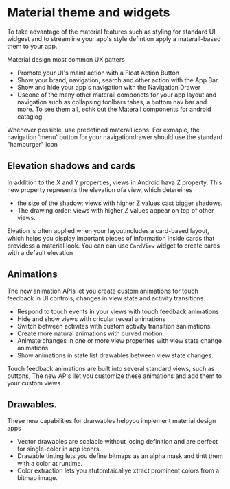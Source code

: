 # Material theme and widgets
To take advantage of the material features such as styling for standard UI widgest and to streamline your app's style defintion apply a materail-based them to your app. 

Material design most common UX patters
- Promote your UI's maint action with a Float Action Button
- Show your brand, navigation, search and other action with the App Bar.
- Show and hide your app's navigation with the Navigation Drawer
- Useone of the many other materail componets for your app layout and navigation such as collapsing toolbars tabas, a bottom nav bar and more. To see them all, echk out the Materail components for android cataglog.

Whenever possible, use predefined materail icons. For exmaple, the navigation 'menu' button for your navigationdrawer should use the standard "hamburger" icon

## Elevation shadows and cards
In addition to the X and Y properties, views in Android hava Z property. This new property represents the elevation ofa view, which detereines
- the size of the shadow: views with higher Z values cast bigger shadows. 
- The drawing order: views with higher Z values appear on top of other views. 

Elvation is often applied when your layoutincludes a card-based layout, which helps you display important pieces of information inside cards that providess a material look. You can can use `CardView` widget to create cards with a default elevation

## Animations
The new animation APIs let you create custom animations for touch feedback in UI controls, changes in view state and activity transitions. 

- Respond to touch events in your views with touch feedback animations
- Hide and show views with cricular reveal animations
- Switch between activites with custom activity transition sanimations. 
- Create more natural animations with curved motion. 
- Animate changes in one or more view properites with view state change animations. 
- Show animations in state list drawables between view state changes. 

Touch feedback animations are built into several standard views, such as buttons, The new APIs llet you customize these animations and add them to your custom views. 

## Drawables. 
These new capabilities for drarwables helpyou implement material design apps
- Vector drawables are scalable without losing definition and are perfect for single-color in app iconrs. 
- Drawable tinting lets you define bitmaps as an alpha mask and tintt them with a color at runtime.
- Color extraction lets you atutomtaicallye xtract prominent colors from a bitmap image. 
